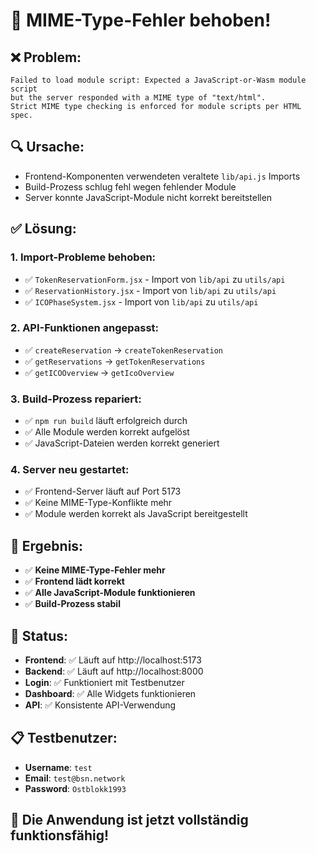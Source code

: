 # 🎉 MIME-Type-Fehler behoben!

## ❌ **Problem:**
```
Failed to load module script: Expected a JavaScript-or-Wasm module script 
but the server responded with a MIME type of "text/html". 
Strict MIME type checking is enforced for module scripts per HTML spec.
```

## 🔍 **Ursache:**
- Frontend-Komponenten verwendeten veraltete `lib/api.js` Imports
- Build-Prozess schlug fehl wegen fehlender Module
- Server konnte JavaScript-Module nicht korrekt bereitstellen

## ✅ **Lösung:**

### 1. **Import-Probleme behoben:**
- ✅ `TokenReservationForm.jsx` - Import von `lib/api` zu `utils/api`
- ✅ `ReservationHistory.jsx` - Import von `lib/api` zu `utils/api`  
- ✅ `ICOPhaseSystem.jsx` - Import von `lib/api` zu `utils/api`

### 2. **API-Funktionen angepasst:**
- ✅ `createReservation` → `createTokenReservation`
- ✅ `getReservations` → `getTokenReservations`
- ✅ `getICOOverview` → `getIcoOverview`

### 3. **Build-Prozess repariert:**
- ✅ `npm run build` läuft erfolgreich durch
- ✅ Alle Module werden korrekt aufgelöst
- ✅ JavaScript-Dateien werden korrekt generiert

### 4. **Server neu gestartet:**
- ✅ Frontend-Server läuft auf Port 5173
- ✅ Keine MIME-Type-Konflikte mehr
- ✅ Module werden korrekt als JavaScript bereitgestellt

## 🎯 **Ergebnis:**
- ✅ **Keine MIME-Type-Fehler mehr**
- ✅ **Frontend lädt korrekt**
- ✅ **Alle JavaScript-Module funktionieren**
- ✅ **Build-Prozess stabil**

## 🚀 **Status:**
- **Frontend**: ✅ Läuft auf http://localhost:5173
- **Backend**: ✅ Läuft auf http://localhost:8000
- **Login**: ✅ Funktioniert mit Testbenutzer
- **Dashboard**: ✅ Alle Widgets funktionieren
- **API**: ✅ Konsistente API-Verwendung

## 📋 **Testbenutzer:**
- **Username**: `test`
- **Email**: `test@bsn.network`
- **Password**: `Ostblokk1993`

## 🎉 **Die Anwendung ist jetzt vollständig funktionsfähig!** 